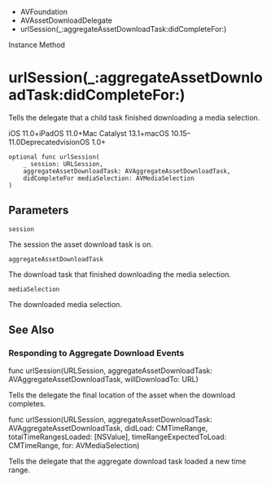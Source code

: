 

- AVFoundation
- AVAssetDownloadDelegate
-  urlSession(\_:aggregateAssetDownloadTask:didCompleteFor:) 

Instance Method

# urlSession(\_:aggregateAssetDownloadTask:didCompleteFor:)

Tells the delegate that a child task finished downloading a media selection.

iOS 11.0+iPadOS 11.0+Mac Catalyst 13.1+macOS 10.15–11.0DeprecatedvisionOS 1.0+

``` source
optional func urlSession(
    _ session: URLSession,
    aggregateAssetDownloadTask: AVAggregateAssetDownloadTask,
    didCompleteFor mediaSelection: AVMediaSelection
)
```

## Parameters 

`session`  

The session the asset download task is on.

`aggregateAssetDownloadTask`  

The download task that finished downloading the media selection.

`mediaSelection`  

The downloaded media selection.

## See Also

### Responding to Aggregate Download Events

func urlSession(URLSession, aggregateAssetDownloadTask: AVAggregateAssetDownloadTask, willDownloadTo: URL)

Tells the delegate the final location of the asset when the download completes.

func urlSession(URLSession, aggregateAssetDownloadTask: AVAggregateAssetDownloadTask, didLoad: CMTimeRange, totalTimeRangesLoaded: [NSValue], timeRangeExpectedToLoad: CMTimeRange, for: AVMediaSelection)

Tells the delegate that the aggregate download task loaded a new time range.

